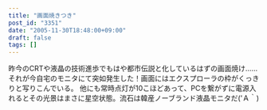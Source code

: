 ```yaml
---
title: "画面焼きつき"
post_id: "3351"
date: "2005-11-30T18:48:00+09:00"
draft: false
tags: []
---
```



昨今のCRTや液晶の技術進歩でもはや都市伝説と化しているはずの画面焼け……それが今自宅のモニタにて突如発生した！画面にはエクスプローラの枠がくっきりと写りこんでいる。 他にも常時点灯が10こほどあって、PCを繋がずに電源入れるとその光景はまさに星空状態。流石は韓産ノーブランド液晶モニタだ('Ａ｀)
